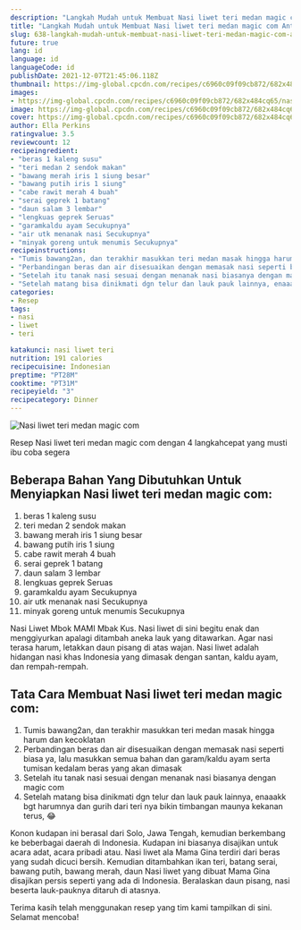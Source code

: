 ```yaml
---
description: "Langkah Mudah untuk Membuat Nasi liwet teri medan magic com Anti Gagal"
title: "Langkah Mudah untuk Membuat Nasi liwet teri medan magic com Anti Gagal"
slug: 638-langkah-mudah-untuk-membuat-nasi-liwet-teri-medan-magic-com-anti-gagal
future: true
lang: id
language: id
languageCode: id
publishDate: 2021-12-07T21:45:06.118Z 
thumbnail: https://img-global.cpcdn.com/recipes/c6960c09f09cb872/682x484cq65/nasi-liwet-teri-medan-magic-com-foto-resep-utama.png
images:
- https://img-global.cpcdn.com/recipes/c6960c09f09cb872/682x484cq65/nasi-liwet-teri-medan-magic-com-foto-resep-utama.png
image: https://img-global.cpcdn.com/recipes/c6960c09f09cb872/682x484cq65/nasi-liwet-teri-medan-magic-com-foto-resep-utama.png
cover: https://img-global.cpcdn.com/recipes/c6960c09f09cb872/682x484cq65/nasi-liwet-teri-medan-magic-com-foto-resep-utama.png
author: Ella Perkins
ratingvalue: 3.5
reviewcount: 12
recipeingredient:
- "beras 1 kaleng susu"
- "teri medan 2 sendok makan"
- "bawang merah iris 1 siung besar"
- "bawang putih iris 1 siung"
- "cabe rawit merah 4 buah"
- "serai geprek 1 batang"
- "daun salam 3 lembar"
- "lengkuas geprek Seruas"
- "garamkaldu ayam Secukupnya"
- "air utk menanak nasi Secukupnya"
- "minyak goreng untuk menumis Secukupnya"
recipeinstructions:
- "Tumis bawang2an, dan terakhir masukkan teri medan masak hingga harum dan kecoklatan"
- "Perbandingan beras dan air disesuaikan dengan memasak nasi seperti biasa ya, lalu masukkan semua bahan dan garam/kaldu ayam serta tumisan kedalam beras yang akan dimasak"
- "Setelah itu tanak nasi sesuai dengan menanak nasi biasanya dengan magic com"
- "Setelah matang bisa dinikmati dgn telur dan lauk pauk lainnya, enaaakk bgt harumnya dan gurih dari teri nya bikin timbangan maunya kekanan terus, 😂"
categories:
- Resep
tags:
- nasi
- liwet
- teri

katakunci: nasi liwet teri 
nutrition: 191 calories
recipecuisine: Indonesian
preptime: "PT28M"
cooktime: "PT31M"
recipeyield: "3"
recipecategory: Dinner
---
```



![Nasi liwet teri medan magic com](https://img-global.cpcdn.com/recipes/c6960c09f09cb872/682x484cq65/nasi-liwet-teri-medan-magic-com-foto-resep-utama.png)

Resep Nasi liwet teri medan magic com    dengan 4 langkahcepat yang musti ibu coba segera

<!--inarticleads1-->

## Beberapa Bahan Yang Dibutuhkan Untuk Menyiapkan Nasi liwet teri medan magic com:

1. beras 1 kaleng susu
1. teri medan 2 sendok makan
1. bawang merah iris 1 siung besar
1. bawang putih iris 1 siung
1. cabe rawit merah 4 buah
1. serai geprek 1 batang
1. daun salam 3 lembar
1. lengkuas geprek Seruas
1. garamkaldu ayam Secukupnya
1. air utk menanak nasi Secukupnya
1. minyak goreng untuk menumis Secukupnya

Nasi Liwet Mbok MAMI Mbak Kus. Nasi liwet di sini begitu enak dan menggiyurkan apalagi ditambah aneka lauk yang ditawarkan. Agar nasi terasa harum, letakkan daun pisang di atas wajan. Nasi liwet adalah hidangan nasi khas Indonesia yang dimasak dengan santan, kaldu ayam, dan rempah-rempah. 

<!--inarticleads2-->

## Tata Cara Membuat Nasi liwet teri medan magic com:

1. Tumis bawang2an, dan terakhir masukkan teri medan masak hingga harum dan kecoklatan
1. Perbandingan beras dan air disesuaikan dengan memasak nasi seperti biasa ya, lalu masukkan semua bahan dan garam/kaldu ayam serta tumisan kedalam beras yang akan dimasak
1. Setelah itu tanak nasi sesuai dengan menanak nasi biasanya dengan magic com
1. Setelah matang bisa dinikmati dgn telur dan lauk pauk lainnya, enaaakk bgt harumnya dan gurih dari teri nya bikin timbangan maunya kekanan terus, 😂


Konon kudapan ini berasal dari Solo, Jawa Tengah, kemudian berkembang ke beberbagai daerah di Indonesia. Kudapan ini biasanya disajikan untuk acara adat, acara pribadi atau. Nasi liwet ala Mama Gina terdiri dari beras yang sudah dicuci bersih. Kemudian ditambahkan ikan teri, batang serai, bawang putih, bawang merah, daun Nasi liwet yang dibuat Mama Gina disajikan persis seperti yang ada di Indonesia. Beralaskan daun pisang, nasi beserta lauk-pauknya ditaruh di atasnya. 

Terima kasih telah menggunakan resep yang tim kami tampilkan di sini. Selamat mencoba!
